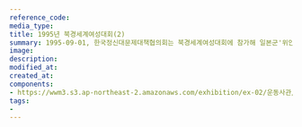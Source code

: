 ```yaml
---
reference_code:
media_type:
title: 1995년 북경세계여성대회(2)
summary: 1995-09-01, 한국정신대문제대책협의회는 북경세계여성대회에 참가해 일본군'위안부' 문제를 공론화하는 활동을 전개했다. 북경세계여성대회는 여성에 대한 전쟁범죄로서 '성노예제'를 명시하는 행동강령을 채택하며 "책임자를 처벌하고 피해자에 대해 배상해야 한다"는 국제적 합의를 이루어냈다.
image:
description:
modified_at:
created_at:
components:
- https://wwm3.s3.ap-northeast-2.amazonaws.com/exhibition/ex-02/운동사관/연대로희망을만들다/1995+베이지+여성대회.JPG
tags:
-
---
```

